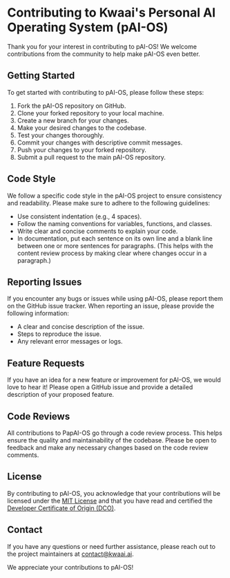 # Contributing to Kwaai's Personal AI Operating System (pAI-OS)

Thank you for your interest in contributing to pAI-OS!
We welcome contributions from the community to help make pAI-OS even better.

## Getting Started

To get started with contributing to pAI-OS, please follow these steps:

1. Fork the pAI-OS repository on GitHub.
2. Clone your forked repository to your local machine.
3. Create a new branch for your changes.
4. Make your desired changes to the codebase.
5. Test your changes thoroughly.
6. Commit your changes with descriptive commit messages.
7. Push your changes to your forked repository.
8. Submit a pull request to the main pAI-OS repository.

## Code Style

We follow a specific code style in the pAI-OS project to ensure consistency and readability.
Please make sure to adhere to the following guidelines:

- Use consistent indentation (e.g., 4 spaces).
- Follow the naming conventions for variables, functions, and classes.
- Write clear and concise comments to explain your code.
- In documentation, put each sentence on its own line and a blank line between one or more sentences for paragraphs.
  (This helps with the content review process by making clear where changes occur in a paragraph.)
  

## Reporting Issues

If you encounter any bugs or issues while using pAI-OS, please report them on the GitHub issue tracker.
When reporting an issue, please provide the following information:

- A clear and concise description of the issue.
- Steps to reproduce the issue.
- Any relevant error messages or logs.

## Feature Requests

If you have an idea for a new feature or improvement for pAI-OS, we would love to hear it!
Please open a GitHub issue and provide a detailed description of your proposed feature.

## Code Reviews

All contributions to PapAI-OS go through a code review process.
This helps ensure the quality and maintainability of the codebase.
Please be open to feedback and make any necessary changes based on the code review comments.

## License
By contributing to pAI-OS, you acknowledge that your contributions will be licensed under the [MIT License](https://opensource.org/licenses/MIT) and that you have read and certified the [Developer Certificate of Origin (DCO)](CERTIFICATION.md).

## Contact

If you have any questions or need further assistance, please reach out to the project maintainers at [contact@kwaai.ai](mailto:contact@kwaai.ai).

We appreciate your contributions to pAI-OS!